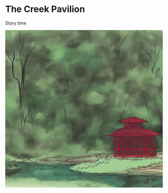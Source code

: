 # The Creek Pavilion

Story time

![creeek pavilion](https://raw.githubusercontent.com/the-wildwood-valley/the-creek-pavilion/main/pavilion.png)
